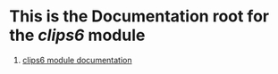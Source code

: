# This is the Documentation root for the _clips6_ module

1. [clips6 module documentation](CLIPS6.md)
